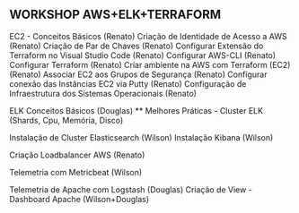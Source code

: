 ## WORKSHOP AWS+ELK+TERRAFORM ##

EC2 - Conceitos Básicos (Renato)
Criação de Identidade de Acesso a AWS (Renato)
Criação de Par de Chaves (Renato)
Configurar Extensão do Terraform no Visual Studio Code (Renato)
Configurar AWS-CLI (Renato)
Configurar Terraform (Renato)
Criar ambiente na AWS com Terraform (EC2) (Renato)
Associar EC2 aos Grupos de Segurança (Renato)
Configurar conexão das Instâncias EC2 via Putty (Renato)
Configuração de Infraestrutura dos Sistemas Operacionais (Renato)

ELK Conceitos Básicos (Douglas)
** Melhores Práticas - Cluster ELK (Shards, Cpu, Memória, Disco)

Instalação de Cluster Elasticsearch (Wilson)
Instalação Kibana (Wilson)

Criação Loadbalancer AWS (Renato)

Telemetria com Metricbeat (Wilson)

Telemetria de Apache com Logstash (Douglas)
Criação de View - Dashboard Apache (Wilson+Douglas)
